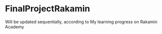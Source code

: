 # FinalProjectRakamin
Will be updated sequentially, according to My learning progress on Rakamin Academy
